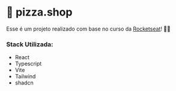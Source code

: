 # 🍕 pizza.shop

Esse é um projeto realizado com base no curso da [Rocketseat](https://github.com/Rocketseat)! 🚀💜

### Stack Utilizada:

- React
- Typescript
- Vite
- Tailwind
- shadcn
